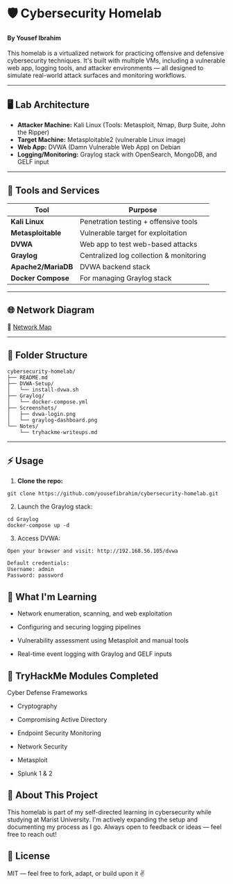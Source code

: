 # 🛡️ Cybersecurity Homelab  
#### By Yousef Ibrahim

This homelab is a virtualized network for practicing offensive and defensive cybersecurity techniques. It's built with multiple VMs, including a vulnerable web app, logging tools, and attacker environments — all designed to simulate real-world attack surfaces and monitoring workflows.

---

## 🖥️ Lab Architecture

- **Attacker Machine:** Kali Linux (Tools: Metasploit, Nmap, Burp Suite, John the Ripper)
- **Target Machine:** Metasploitable2 (vulnerable Linux image)
- **Web App:** DVWA (Damn Vulnerable Web App) on Debian
- **Logging/Monitoring:** Graylog stack with OpenSearch, MongoDB, and GELF input

---

## 🧰 Tools and Services

| Tool               | Purpose                                 |
|--------------------|-----------------------------------------|
| **Kali Linux**      | Penetration testing + offensive tools   |
| **Metasploitable**  | Vulnerable target for exploitation      |
| **DVWA**            | Web app to test web-based attacks       |
| **Graylog**         | Centralized log collection & monitoring |
| **Apache2/MariaDB** | DVWA backend stack                      |
| **Docker Compose**  | For managing Graylog stack              |

---

## 🌐 Network Diagram

📌 [Network Map](https://github.com/user-attachments/assets/34a942a5-8065-4efa-bc19-a36245e7ed63)

---

## 📂 Folder Structure

```
cybersecurity-homelab/
├── README.md
├── DVWA-Setup/
│   └── install-dvwa.sh
├── Graylog/
│   └── docker-compose.yml
├── Screenshots/
│   ├── dvwa-login.png
│   └── graylog-dashboard.png
└── Notes/
    └── tryhackme-writeups.md
```

---

## ⚡ Usage

1. **Clone the repo:**
```
git clone https://github.com/yousefibrahim/cybersecurity-homelab.git
```
2. Launch the Graylog stack:
```
cd Graylog
docker-compose up -d
```
3. Access DVWA:
```
Open your browser and visit: http://192.168.56.105/dvwa

Default credentials:
Username: admin
Password: password
```

## 🧠 What I'm Learning
- Network enumeration, scanning, and web exploitation

- Configuring and securing logging pipelines

- Vulnerability assessment using Metasploit and manual tools

- Real-time event logging with Graylog and GELF inputs

## 🎯 TryHackMe Modules Completed
Cyber Defense Frameworks

- Cryptography

- Compromising Active Directory

- Endpoint Security Monitoring

- Network Security

- Metasploit

- Splunk 1 & 2


## 🧠 About This Project
This homelab is part of my self-directed learning in cybersecurity while studying at Marist University. I'm actively expanding the setup and documenting my process as I go. Always open to feedback or ideas — feel free to reach out!

## 📜 License
MIT — feel free to fork, adapt, or build upon it ✌️
